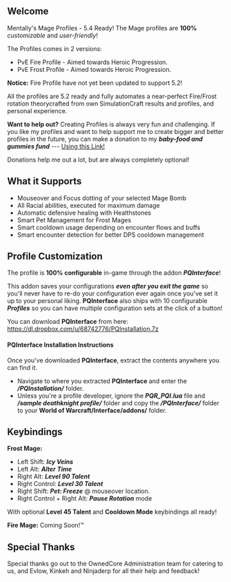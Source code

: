 ## Welcome
Mentally's Mage Profiles - 5.4 Ready!
The Mage profiles are <b>100%</b> <i>customizable</i> and <i>user-friendly</i>!

The Profiles comes in 2 versions:

- PvE Fire Profile - Aimed towards Heroic Progression.
- PvE Frost Profile - Aimed towards Heroic Progression.

**Notice:** Fire Profile have not yet been updated to support 5.2!

All the profiles are 5.2 ready and fully automates a near-perfect Fire/Frost rotation theorycrafted from own SimulationCraft results and profiles, and personal experience.

**Want to help out?**
Creating Profiles is always very fun and challenging. If you like my profiles and want to help support me to create bigger and better profiles in the future, you can make a donation to my ***baby-food and gummies fund*** --- [ Using this Link! ](https://www.paypal.com/cgi-bin/webscr?cmd=_s-xclick&hosted_button_id=A6CTV3NUGWCY6)

Donations help me out a lot, but are always completely optional!

## What it Supports
- Mouseover and Focus dotting of your selected Mage Bomb
- All Racial abilities, executed for maximum damage
- Automatic defensive healing with Healthstones
- Smart Pet Management for Frost Mages
- Smart cooldown usage depending on encounter flows and buffs
- Smart encounter detection for better DPS cooldown management

## Profile Customization
The profile is **100% configurable** in-game through the addon ***PQInterface***!

This addon saves your configurations ***even after you exit the game*** so you'll never have to re-do your configuration ever again once you've set it up to your personal liking. **PQInterface** also ships with 10 configurable ***Profiles*** so you can have multiple configuration sets at the click of a button!

You can download **PQInterface** from here:
https://dl.dropbox.com/u/68742776/PQInstallation.7z


#### PQInterface Installation Instructions
Once you've downloaded **PQInterface**, extract the contents anywhere you can find it.

- Navigate to where you extracted **PQInterface** and enter the ***/PQInstallation/*** folder.
- Unless you're a profile developer, ignore the ***PQR_PQI.lua*** file and ***/sample deathknight profile/*** folder and copy the ***/PQInterface/*** folder to your **World of Warcraft/Interface/addons/** folder.


## Keybindings
**Frost Mage:**

- Left Shift: ***Icy Veins***
- Left Alt: ***Alter Time***
- Right Alt: ***Level 90 Talent***
- Right Control: ***Level 30 Talent***
- Right Shift: ***Pet: Freeze*** @ mouseover location.
- Right Control + Right Alt: ***Pause Rotation*** mode

With optional **Level 45 Talent** and **Cooldown Mode** keybindings all ready!

**Fire Mage:** Coming Soon!&trade;

## Special Thanks
Special thanks go out to the OwnedCore Administration team for catering to us, and Evlow, Kinkeh and Ninjaderp for all their help and feedback!
